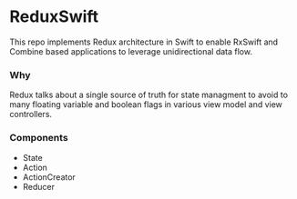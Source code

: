 # ReduxSwift

This repo implements Redux architecture in Swift to enable RxSwift and Combine based applications to leverage unidirectional data flow.

### Why
Redux talks about a single source of truth for state managment to avoid to many floating variable and boolean flags in various view model and view controllers. 

### Components
* State
* Action
* ActionCreator
* Reducer



